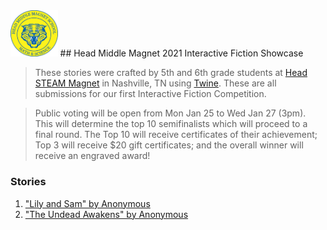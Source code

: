 <img src="school_logo.png" width="15%">
## Head Middle Magnet 2021 Interactive Fiction Showcase

> These stories were crafted by 5th and 6th grade students at [Head STEAM Magnet](https://schools.mnps.org/head-middle-magnet-prep) in Nashville, TN using [Twine](https://www.twinery.org). These are all submissions for our first Interactive Fiction Competition.

> Public voting will be open from Mon Jan 25 to Wed Jan 27 (3pm). This will determine the top 10 semifinalists which will proceed to a final round. The Top 10 will receive certificates of their achievement; Top 3 will receive $20 gift certificates; and the overall winner will receive an engraved award!

### Stories
1. ["Lily and Sam" by Anonymous](voting-pages/01.md)
2. ["The Undead Awakens" by Anonymous](voting-pages/02.md)
